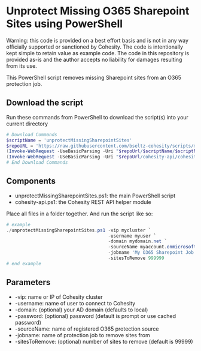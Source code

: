 # Unprotect Missing O365 Sharepoint Sites using PowerShell

Warning: this code is provided on a best effort basis and is not in any way officially supported or sanctioned by Cohesity. The code is intentionally kept simple to retain value as example code. The code in this repository is provided as-is and the author accepts no liability for damages resulting from its use.

This PowerShell script removes missing Sharepoint sites from an O365 protection job.

## Download the script

Run these commands from PowerShell to download the script(s) into your current directory

```powershell
# Download Commands
$scriptName = 'unprotectMissingSharepointSites'
$repoURL = 'https://raw.githubusercontent.com/bseltz-cohesity/scripts/master/powershell'
(Invoke-WebRequest -UseBasicParsing -Uri "$repoUrl/$scriptName/$scriptName.ps1").content | Out-File "$scriptName.ps1"; (Get-Content "$scriptName.ps1") | Set-Content "$scriptName.ps1"
(Invoke-WebRequest -UseBasicParsing -Uri "$repoUrl/cohesity-api/cohesity-api.ps1").content | Out-File cohesity-api.ps1; (Get-Content cohesity-api.ps1) | Set-Content cohesity-api.ps1
# End Download Commands
```

## Components

* unprotectMissingSharepointSites.ps1: the main PowerShell script
* cohesity-api.ps1: the Cohesity REST API helper module

Place all files in a folder together. And run the script like so:

```powershell
# example
./unprotectMissingSharepointSites.ps1 -vip mycluster `
                                      -username myuser `
                                      -domain mydomain.net `
                                      -sourceName myaccount.onmicrosoft.com `
                                      -jobname 'My O365 Sharepoint Job' `
                                      -sitesToRemove 999999
# end example
```

## Parameters

* -vip: name or IP of Cohesity cluster
* -username: name of user to connect to Cohesity
* -domain: (optional) your AD domain (defaults to local)
* -password: (optional) password (default is prompt or use cached password)
* -sourceName: name of registered O365 protection source
* -jobname: name of protection job to remove sites from
* -sitesToRemove: (optional) number of sites to remove (default is 99999)
